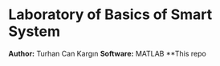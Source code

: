 # Laboratory of Basics of Smart System
**Author:** Turhan Can Kargın
**Software:** MATLAB
**This repo
  

